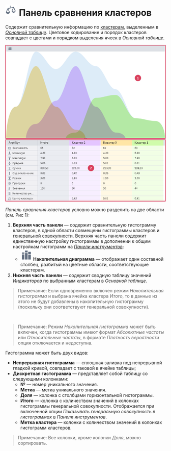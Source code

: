 # ![Панель сравнения кластеров](../../images/icons/viewers/cluster-profiles/cluster-profiles/sliced_18x18/scales_default.svg) Панель сравнения кластеров

Содержит сравнительную информацию по [кластерам](https://wiki.loginom.ru/articles/cluster.html), выделенным в [*Основной таблице*](./main-table.md). Цветовое кодирование и порядок кластеров совпадает с цветами и порядком выделения ячеек в *Основной таблице*.

![Панель сравнения кластеров.](./images/cluster-profilies-comparison-panel.png)

*Панель сравнения кластеров* условно можно разделить на две области (см. Рис 1):

1. **Верхняя часть панели** — содержит сравнительную гистограмму кластеров, в одной области совмещены гистограммы кластеров и [генеральной совокупности](https://wiki.loginom.ru/articles/general-population.html). Верхняя часть панели содержит единственную настройку гистограммы в дополнении к общим настройкам гистограмм на [*Панели инструментов*](./toolbar.md):
   * ![Накопительная диаграмма](../../images/icons/viewers/cluster-profiles/cluster-profiles/sliced_18x18/stacked-histogram_default.svg) **Накопительная диаграмма** — отображает один составной столбец, разбитый на цветные области, соответствующие кластерам.
2. **Нижняя часть панели** — содержит сводную таблицу значений *Индикаторов* по выбранным кластерам в *Основной таблице*.

>Примечание: Если одновременно включен режим *Накопительная гистограмма* и выбрана ячейка кластера *Итого*, то в данные из этого не будут добавлены в накопительную гистограмму (поскольку они соответствуют генеральной совокупности).

&nbsp;
>Примечание: Режим *Накопительная гистограмма* может быть включен, когда гистограммы имеют формат *Абсолютные частоты* или *Относительные частоты*, в формате *Плотность вероятности* опция отключается и недоступна.

Гистограмма может быть двух видов:

* **Непрерывная гистограмма** — сплошная заливка под непрерывной гладкой кривой, совпадает с таковой в ячейке таблицы;
* **Дискретная гистограмма** — представляет собой таблицу со следующими колонками:
  * **№** — номер уникального значения.
  *  **Метка** — метка уникального значения.
  *  **Доля** — колонка с столбцами горизонтальной гистограммы.
  *  **Итого** — колонка с количеством значений в колонках гистограммы генеральной совокупности. Отображается при включенной опции *Показывать генеральную совокупность в гистограммах* в *Панели инструментов*.
  *  **Метка кластера** — колонки с количеством значений в колонках гистограмм кластеров.

>Примечание: Все колонки, кроме колонки *Доля*, можно сортировать.
